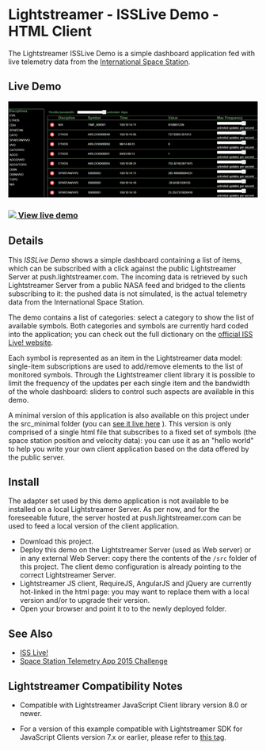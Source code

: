 # Lightstreamer - ISSLive Demo - HTML Client

The Lightstreamer ISSLive Demo is a simple dashboard application fed with live telemetry data from the [International Space Station](https://www.nasa.gov/mission_pages/station/main/).

## Live Demo

[![screenshot](snapshot_large.png)](http://demos.lightstreamer.com/ISSLive)

### [![](http://demos.lightstreamer.com/site/img/play.png) View live demo](http://demos.lightstreamer.com/ISSLive)

## Details

This *ISSLive Demo* shows a simple dashboard containing a list of items, which can be subscribed with a click against the 
public Lightstreamer Server at push.lightstreamer.com. The incoming data is retrieved by such Lightstreamer Server from a public NASA feed and bridged 
to the clients subscribing to it: 
the pushed data is not simulated, is the actual telemetry data from the International Space Station.

The demo contains a list of categories: select a category to show the list of available symbols. Both categories and symbols are currently hard coded into the application;
you can check out the full dictionary on the [official ISS Live! website](http://www.isslive.com). 

Each symbol is represented as an item in the Lightstreamer data model: single-item subscriptions are used to add/remove elements to the list of monitored symbols.
Through the Lightstreamer client library it is possible to limit the frequency of the updates per each single item and the bandwidth of the whole dashboard: 
sliders to control such aspects are available in this demo.

A minimal version of this application is also available on this project under the src_minimal folder (you can [see it live here](http://demos.lightstreamer.com/ISSLive/issmin.html) ). This version is only comprised of a single html file that subscribes to a fixed set of symbols (the space station position and velocity data): you can use it as 
an "hello world" to help you write your own client application based on the data offered by the public server.

## Install

The adapter set used by this demo application is not available to be installed on a local Lightstreamer Server. As per now, and for the foreseeable future, the
server hosted at push.lightstreamer.com can be used to feed a local version of the client application.

* Download this project.
* Deploy this demo on the Lightstreamer Server (used as Web server) or in any external Web Server: copy there the contents of the `/src` folder of this project.
The client demo configuration is already pointing to the correct Lightstreamer Server.
* Lightstreamer JS client, RequireJS, AngularJS and jQuery are currently hot-linked in the html page: you may want to replace them with a local version and/or to 
upgrade their version.
* Open your browser and point it to to the newly deployed folder.

## See Also

* [ISS Live!](http://www.isslive.com)
* [Space Station Telemetry App 2015 Challenge](https://2015.spaceappschallenge.org/challenge/space-station-telemetry-app/)

## Lightstreamer Compatibility Notes

* Compatible with Lightstreamer JavaScript Client library version 8.0 or newer.

* For a version of this example compatible with Lightstreamer SDK for JavaScript Clients version 7.x or earlier, please refer to [this tag](https://github.com/Lightstreamer/Lightstreamer-example-ISSLive-client-javascript/releases/tag/latest-for-client-7.x).
